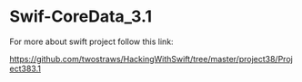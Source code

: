 # Swif-CoreData_3.1


For more about swift project follow this link: 

https://github.com/twostraws/HackingWithSwift/tree/master/project38/Project383.1
